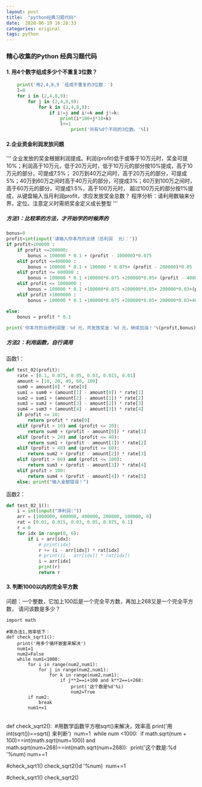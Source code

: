 ```yaml
---
layout: post
title:  "python经典习题代码"
date:  2020-06-19 16:28:33
categories: original
tags: python
---
```


### 精心收集的Python 经典习题代码

#### 1. 用4个数字组成多少个不重复3位数？
```python
    print('用2,4,8,9 `组成不重复的3位数：')
    l=0
    for i in (2,4,8,9):
        for j in (2,4,8,9):
            for k in (2,4,8,9):
                if i!=j and i!=k and j!=k:
                    print(i*100+j*10+k)
                    l+=1
                        print('共有%d个不同的3位数。'%l)
```

#### 2.企业资金利润发放问题  

'''
企业发放的奖金根据利润提成。利润(profit)低于或等于10万元时，奖金可提10%；利润高于10万元，低于20万元时，低于10万元的部分按10%提成，高于10万元的部分，可提成7.5%；
20万到40万之间时，高于20万元的部分，可提成5%；40万到60万之间时高于40万元的部分，可提成3%；60万到100万之间时，高于60万元的部分，可提成1.5%，高于100万元时，
超过100万元的部分按1%提成，从键盘输入当月利润profit，求应发放奖金总数？
程序分析：请利用数轴来分界，定位。注意定义时需把奖金定义成长整型
'''

##### 方法1：比较笨的方法，才开始学的时候弄的

```python
bonus=0
profit=int(input('请输入你本月的业绩（总利润  元）：'))
if profit>100000 :
    if profit <=200000:
        bonus = 100000 * 0.1 + (profit - 100000)*0.075
    elif profit <=400000 :
        bonus = 100000 * 0.1 + 100000 * 0.075+ (profit - 200000)*0.05
    elif profit <= 600000 :
        bonus = 100000 * 0.1 +100000*0.075 +200000*0.05+ (profit - 400000)*0.03
    elif profit <= 1000000 :
        bonus = 100000 * 0.1 +100000*0.075 +200000*0.05+ 200000*0.03+(profit - 600000)*0.0015
    elif profit >1000000 :
        bonus = 100000 * 0.1 +100000*0.075 +200000*0.05+ 200000*0.03+400000*0.015+(profit - 1000000)*0.001

else:
    bonus = profit * 0.1
   
print('你本月的业绩利润是：%d 元，共发放奖金：%d 元，继续加油！'%(profit,bonus))
```

##### 方法2：利用函数，自行调用

函数1：

```python
def test_02(profit): 
    rate = [0.1, 0.075, 0.05, 0.03, 0.015, 0.01] 
    amount = [10, 20, 40, 60, 100] 
    sum0 = amount[0] * rate[0] 
    sum1 = sum0 + (amount[1] - amount[0]) * rate[1] 
    sum2 = sum1 + (amount[2] - amount[1]) * rate[2] 
    sum3 = sum2 + (amount[3] - amount[2]) * rate[3] 
    sum4 = sum3 + (amount[4] - amount[3]) * rate[4] 
    if profit <= 10: 
        return profit * rate[0] 
    elif (profit > 10) and (profit <= 20): 
        return sum0 + (profit - amount[0]) * rate[1] 
    elif (profit > 20) and (profit <= 40): 
        return sum1 + (profit - amount[1]) * rate[2] 
    elif (profit > 40) and (profit <= 60): 
        return sum2 + (profit - amount[2]) * rate[3] 
    elif (profit > 60) and (profit <= 100): 
        return sum3 + (profit - amount[3]) * rate[4] 
    elif profit > 100: 
        return sum4 + (profit - amount[4]) * rate[5] 
    else: print("输入金额错误！") 
```

函数2：    

```python
def test_02_1(): 
    i = int(input("净利润:")) 
    arr = [1000000, 600000, 400000, 200000, 100000, 0] 
    rat = [0.01, 0.015, 0.03, 0.05, 0.075, 0.1] 
    r = 0 
    for idx in range(0, 6): 
    	if i > arr[idx]: 
            # print(idx) 
            r += (i - arr[idx]) * rat[idx] 
            # print((i - arr[idx]) * rat[idx]) 
            i = arr[idx] 
            print(r) 
            return r
```

#### 3. 判断1000以内的完全平方数

问题：一个整数，它加上100后是一个完全平方数，再加上268又是一个完全平方数，
请问该数是多少？

```
import math

#笨办法1,效率低下：
def check_sqrt1():
    print('用多个循环嵌套来解决')
    num1=1
    num2=False
    while num1<1000:
        for i in range(num2,num1):
            for j in range(num2,num1):
                for k in range(num2,num1):
                    if j**2==i+100 and k**2==i+268:
                        print('这个数是%d'%i)
                        num2=True
        if num2:
            break
        num1+=1
```


​    
def check_sqrt2():
​    #用数学函数平方根sqrt()来解决，效率高
​    print('用int(sqrt())==sqrt() 来判断')
​    num=1
​    while num <1000:
​        if math.sqrt(num + 100)==int(math.sqrt(num+100)) and math.sqrt(num+268)==int(math.sqrt(num+268)):
​            print('这个数是:%d  '%num)
​        num+=1

#check_sqrt1()
check_sqrt2()d  '%num)
​        num+=1

#check_sqrt1()
check_sqrt2()